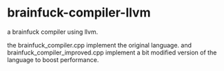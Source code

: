 # brainfuck-compiler-llvm
a brainfuck compiler using llvm.

the brainfuck_compiler.cpp implement the original language.
and brainfuck_compiler_improved.cpp implement a bit modified version of the language to boost performance.

